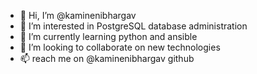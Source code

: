 - 👋 Hi, I’m @kaminenibhargav
- 👀 I’m interested in PostgreSQL database  administration
- 🌱 I’m currently learning python and ansible
- 💞️ I’m looking to collaborate on new technologies
- 📫 reach me on @kaminenibhargav github

<!---
kaminenibhargav/kaminenibhargav is a ✨ special ✨ repository because its `README.md` (this file) appears on your GitHub profile.
You can click the Preview link to take a look at your changes.
--->
